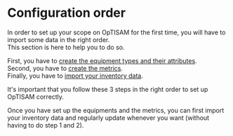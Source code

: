 # Configuration order

In order to set up your scope on OpTISAM for the first time, you will have to import some data in the right order.  
This section is here to help you to do so.  

First, you have to [create the equipment types and their attributes](../createEquipmentTypes).  
Second, you have to [create the metrics](../createMetrics).  
Finally, you have to [import your inventory data](../importInventoryData).  

It's important that you follow these 3 steps in the right order to set up OpTISAM correctly.

Once you have set up the equipments and the metrics, you can first import your inventory data and regularly update whenever you want (without having to do step 1 and 2).